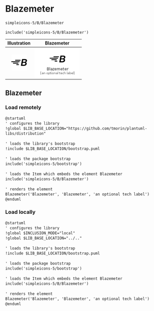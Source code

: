 # Blazemeter


```text
simpleicons-5/B/Blazemeter
```

```text
include('simpleicons-5/B/Blazemeter')
```



| Illustration | Blazemeter |
| :---: | :---: |
| ![illustration for Illustration](../../simpleicons-5/B/Blazemeter.png) | ![illustration for Blazemeter](../../simpleicons-5/B/Blazemeter.Local.png) |




## Blazemeter

### Load remotely
```plantuml
@startuml
' configures the library
!global $LIB_BASE_LOCATION="https://github.com/tmorin/plantuml-libs/distribution"

' loads the library's bootstrap
!include $LIB_BASE_LOCATION/bootstrap.puml

' loads the package bootstrap
include('simpleicons-5/bootstrap')

' loads the Item which embeds the element Blazemeter
include('simpleicons-5/B/Blazemeter')

' renders the element
Blazemeter('Blazemeter', 'Blazemeter', 'an optional tech label')
@enduml
```

### Load locally
```plantuml
@startuml
' configures the library
!global $INCLUSION_MODE="local"
!global $LIB_BASE_LOCATION="../.."

' loads the library's bootstrap
!include $LIB_BASE_LOCATION/bootstrap.puml

' loads the package bootstrap
include('simpleicons-5/bootstrap')

' loads the Item which embeds the element Blazemeter
include('simpleicons-5/B/Blazemeter')

' renders the element
Blazemeter('Blazemeter', 'Blazemeter', 'an optional tech label')
@enduml
```


